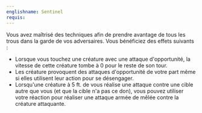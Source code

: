 ```yaml
---
englishname: Sentinel
requis:
---
```

Vous avez maîtrisé des techniques afin de prendre avantage de tous les trous dans la garde de vos adversaires. Vous bénéficiez des effets suivants : 

 - Lorsque vous touchez une créature avec une attaque d'opportunité, la vitesse de cette créature tombe à 0 pour le reste de son tour.
 - Les créature provoquent des attaques d'opportunité de votre part même si elles utilisent leur action pour se désengager.
 - Lorsqu'une créature à 5 ft. de vous réalise une attaque contre une cible autre que vous (et que la cible n'a pas ce don), vous pouvez utiliser votre réaction pour réaliser une attaque armée de mêlée contre la créature attaquante.

